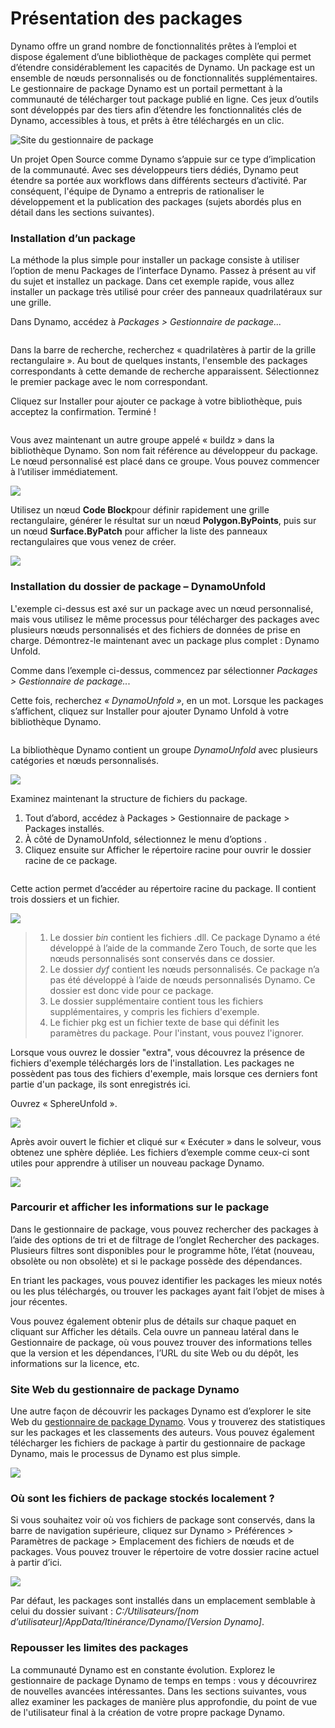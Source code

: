 # Présentation des packages

Dynamo offre un grand nombre de fonctionnalités prêtes à l’emploi et dispose également d’une bibliothèque de packages complète qui permet d’étendre considérablement les capacités de Dynamo. Un package est un ensemble de nœuds personnalisés ou de fonctionnalités supplémentaires. Le gestionnaire de package Dynamo est un portail permettant à la communauté de télécharger tout package publié en ligne. Ces jeux d’outils sont développés par des tiers afin d’étendre les fonctionnalités clés de Dynamo, accessibles à tous, et prêts à être téléchargés en un clic.

![Site du gestionnaire de package](../images/6-2/1/dpm.jpg)

Un projet Open Source comme Dynamo s’appuie sur ce type d’implication de la communauté. Avec ses développeurs tiers dédiés, Dynamo peut étendre sa portée aux workflows dans différents secteurs d’activité. Par conséquent, l'équipe de Dynamo a entrepris de rationaliser le développement et la publication des packages (sujets abordés plus en détail dans les sections suivantes).

### Installation d’un package

La méthode la plus simple pour installer un package consiste à utiliser l’option de menu Packages de l’interface Dynamo. Passez à présent au vif du sujet et installez un package. Dans cet exemple rapide, vous allez installer un package très utilisé pour créer des panneaux quadrilatéraux sur une grille.

Dans Dynamo, accédez à _Packages > Gestionnaire de package..._

<figure><img src="../../.gitbook/assets/package-manager-menu.png" alt=""><figcaption></figcaption></figure>

Dans la barre de recherche, recherchez « quadrilatères à partir de la grille rectangulaire ». Au bout de quelques instants, l'ensemble des packages correspondants à cette demande de recherche apparaissent. Sélectionnez le premier package avec le nom correspondant.

Cliquez sur Installer pour ajouter ce package à votre bibliothèque, puis acceptez la confirmation. Terminé !

<figure><img src="../../.gitbook/assets/quads-from-rectangular-grid.png" alt=""><figcaption></figcaption></figure>

Vous avez maintenant un autre groupe appelé « buildz » dans la bibliothèque Dynamo. Son nom fait référence au développeur du package. Le nœud personnalisé est placé dans ce groupe. Vous pouvez commencer à l’utiliser immédiatement.

![](../images/6-2/1/packageintroduction-installingapackage03.jpg)

Utilisez un nœud **Code Block**pour définir rapidement une grille rectangulaire, générer le résultat sur un nœud **Polygon.ByPoints**, puis sur un nœud **Surface.ByPatch** pour afficher la liste des panneaux rectangulaires que vous venez de créer.

![](../images/6-2/1/packageintroduction-installingapackage04.jpg)

### Installation du dossier de package – DynamoUnfold

L'exemple ci-dessus est axé sur un package avec un nœud personnalisé, mais vous utilisez le même processus pour télécharger des packages avec plusieurs nœuds personnalisés et des fichiers de données de prise en charge. Démontrez-le maintenant avec un package plus complet : Dynamo Unfold.

Comme dans l’exemple ci-dessus, commencez par sélectionner _Packages > Gestionnaire de package.._.

Cette fois, recherchez _« DynamoUnfold »_, en un mot. Lorsque les packages s’affichent, cliquez sur Installer pour ajouter Dynamo Unfold à votre bibliothèque Dynamo.

<figure><img src="../../.gitbook/assets/unfold.png" alt=""><figcaption></figcaption></figure>

La bibliothèque Dynamo contient un groupe _DynamoUnfold_ avec plusieurs catégories et nœuds personnalisés.

![](../images/6-2/1/packageintroduction-installingpackagefolder02.jpg)

Examinez maintenant la structure de fichiers du package. 

1. Tout d’abord, accédez à Packages > Gestionnaire de package > Packages installés.
2. À côté de DynamoUnfold, sélectionnez le menu d’options <img src="../images/6-2/1/packageintroduction-verticaldotsmenu.jpg" alt="" data-size="line">.
3. Cliquez ensuite sur Afficher le répertoire racine pour ouvrir le dossier racine de ce package.

<figure><img src="../../.gitbook/assets/view-root-directory.png" alt=""><figcaption></figcaption></figure>

Cette action permet d’accéder au répertoire racine du package. Il contient trois dossiers et un fichier.

![](../images/6-2/1/packageintroduction-installingpackagefolder05.jpg)

> 1. Le dossier _bin_ contient les fichiers .dll. Ce package Dynamo a été développé à l’aide de la commande Zero Touch, de sorte que les nœuds personnalisés sont conservés dans ce dossier.
> 2. Le dossier _dyf_ contient les nœuds personnalisés. Ce package n’a pas été développé à l’aide de nœuds personnalisés Dynamo. Ce dossier est donc vide pour ce package.
> 3. Le dossier supplémentaire contient tous les fichiers supplémentaires, y compris les fichiers d'exemple.
> 4. Le fichier pkg est un fichier texte de base qui définit les paramètres du package. Pour l'instant, vous pouvez l'ignorer.

Lorsque vous ouvrez le dossier "extra", vous découvrez la présence de fichiers d'exemple téléchargés lors de l'installation. Les packages ne possèdent pas tous des fichiers d'exemple, mais lorsque ces derniers font partie d'un package, ils sont enregistrés ici.

Ouvrez « SphereUnfold ».

![](../images/6-2/1/rd2.jpg)

Après avoir ouvert le fichier et cliqué sur « Exécuter » dans le solveur, vous obtenez une sphère dépliée. Les fichiers d’exemple comme ceux-ci sont utiles pour apprendre à utiliser un nouveau package Dynamo.

![](<../images/6-2/1/packageintroduction-installingpackagefolder07 (1) (2).jpg>)

### Parcourir et afficher les informations sur le package

Dans le gestionnaire de package, vous pouvez rechercher des packages à l’aide des options de tri et de filtrage de l’onglet Rechercher des packages. Plusieurs filtres sont disponibles pour le programme hôte, l’état (nouveau, obsolète ou non obsolète) et si le package possède des dépendances.

En triant les packages, vous pouvez identifier les packages les mieux notés ou les plus téléchargés, ou trouver les packages ayant fait l’objet de mises à jour récentes. 

Vous pouvez également obtenir plus de détails sur chaque paquet en cliquant sur Afficher les détails. Cela ouvre un panneau latéral dans le Gestionnaire de package, où vous pouvez trouver des informations telles que la version et les dépendances, l’URL du site Web ou du dépôt, les informations sur la licence, etc.

### Site Web du gestionnaire de package Dynamo

Une autre façon de découvrir les packages Dynamo est d’explorer le site Web du [gestionnaire de package Dynamo](http://dynamopackages.com). Vous y trouverez des statistiques sur les packages et les classements des auteurs. Vous pouvez également télécharger les fichiers de package à partir du gestionnaire de package Dynamo, mais le processus de Dynamo est plus simple.

![](../images/6-2/1/dpm2.jpg)

### Où sont les fichiers de package stockés localement ?

Si vous souhaitez voir où vos fichiers de package sont conservés, dans la barre de navigation supérieure, cliquez sur Dynamo > Préférences > Paramètres de package > Emplacement des fichiers de nœuds et de packages. Vous pouvez trouver le répertoire de votre dossier racine actuel à partir d’ici.

![](../images/6-2/1/packageintroduction-installingpackagefolder08.jpg)

Par défaut, les packages sont installés dans un emplacement semblable à celui du dossier suivant : _C:/Utilisateurs/[nom d’utilisateur]/AppData/Itinérance/Dynamo/[Version Dynamo]_.

### Repousser les limites des packages

La communauté Dynamo est en constante évolution. Explorez le gestionnaire de package Dynamo de temps en temps : vous y découvrirez de nouvelles avancées intéressantes. Dans les sections suivantes, vous allez examiner les packages de manière plus approfondie, du point de vue de l'utilisateur final à la création de votre propre package Dynamo.
